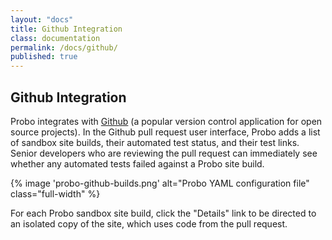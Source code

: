 ```yaml
---
layout: "docs"
title: Github Integration
class: documentation
permalink: /docs/github/
published: true
---
```


## Github Integration

Probo integrates with [Github](http://github.com/) (a popular version control application for open source projects). In the Github pull request user interface, Probo adds a list of sandbox site builds, their automated test status, and their test links. Senior developers who are reviewing the pull request can immediately see whether any automated tests failed against a Probo site build.

{% image 'probo-github-builds.png' alt="Probo YAML configuration file" class="full-width" %}

For each Probo sandbox site build, click the "Details" link to be directed to an isolated copy of the site, which uses code from the pull request.
